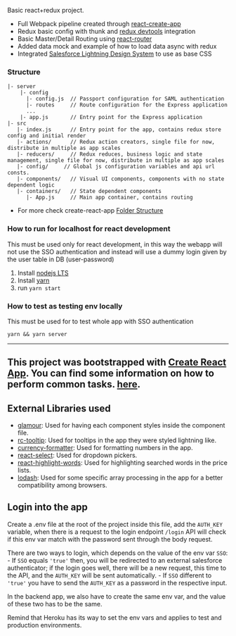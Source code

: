 


Basic react+redux project.
- Full Webpack pipeline created through [react-create-app](https://github.com/facebookincubator/create-react-app)
- Redux basic config with thunk and [redux devtools](https://github.com/zalmoxisus/redux-devtools-extension) integration
- Basic Master/Detail Routing using [react-router](https://reacttraining.com/react-router)
- Added data mock and example of how to load data async with redux
- Integrated [Salesforce Lightning Design System](https://www.lightningdesignsystem.com) to use as base CSS

### Structure
```
|- server
    |- config
      |- config.js  // Passport configuration for SAML authentication
      |- routes     // Route configuration for the Express application
      ...
    |- app.js       // Entry point for the Express application
|- src
   |- index.js      // Entry point for the app, contains redux store config and initial render
   |- actions/      // Redux action creators, single file for now, distribute in multiple as app scales
   |- reducers/     // Redux reduces, business logic and state management, single file for now, distribute in multiple as app scales
   |- config/     // Global js configuration variables and api url consts.
   |- components/   // Visual UI components, components with no state dependent logic
   |- containers/   // State dependent components
      |- App.js     // Main app container, contains routing
```
* For more check create-react-app [Folder Structure](#folder-structure)

### How to run for localhost for react development

This must be used only for react development, in this way the webapp will not use the SSO authentication and instead will use a dummy login given by the user table in DB (user-password)

1. Install [nodejs LTS](https://nodejs.org/en/download/)
2. Install [yarn](https://yarnpkg.com)
3. run ```yarn start```


### How to test as testing env locally

This must be used for to test whole app with SSO authentication


```
yarn && yarn server
```

---------
This project was bootstrapped with [Create React App](https://github.com/facebookincubator/create-react-app).
You can find some information on how to perform common tasks. [here](https://github.com/facebookincubator/create-react-app/blob/master/packages/react-scripts/template/README.md).
---------

## External Libraries used

- [glamour](https://www.npmjs.com/package/glamor): Used for having each component styles inside the component file.
- [rc-tooltip](https://www.npmjs.com/package/rc-tooltip): Used for tooltips in the app they were styled lightning like.
- [currency-formatter](https://www.npmjs.com/package/currency-formatter): Used for formatting numbers in the app.
- [react-select](https://www.npmjs.com/package/react-select): Used for dropdown pickers.
- [react-highlight-words](https://www.npmjs.com/package/react-highlight-words): Used for highlighting searched words in the price lists.
- [lodash](https://www.npmjs.com/package/lodash): Used for some specific array processing in the app for a better compatibility among browsers.

## Login into the app

  Create a .env file at the root of the project inside this file, add the `AUTH_KEY` variable, when there is a request to the login endpoint `/login` API will check if this env var match with the password sent through the body request.

  There are two ways to login, which depends on the value of the env var `SSO`:
    - If `SSO` equals `'true'` then, you will be redirected to an external salesforce authenticator; if the login goes well, there will be a new request, this time to the API, and the `AUTH_KEY` will be sent automatically.
    - If `SSO` different to `'true'` you have to send the `AUTH_KEY` as a password in the respective input.

  In the backend app, we also have to create the same env var, and the value of these two has to be the same.

  Remind that Heroku has its way to set the env vars and applies to test and production environments.
